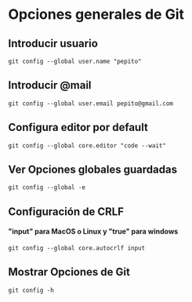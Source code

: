 # Opciones generales de Git
## Introducir usuario
```git config --global user.name "pepito"```
## Introducir @mail
```git config --global user.email pepito@gmail.com```

## Configura editor por default
```git config --global core.editor "code --wait"```

## Ver Opciones globales guardadas
```git config --global -e```

## Configuración de CRLF 
#### "input" para MacOS o Linux y "true" para windows

```git config --global core.autocrlf input```

## Mostrar Opciones de Git
```git config -h```
